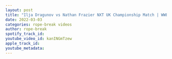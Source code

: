 ```yaml
---
layout: post
title: "Ilja Dragunov vs Nathan Frazier NXT UK Championship Match | WWE NXT UK Highlights"
date: 2022-03-03
categories: rope-break videos
author: rope-break
spotify_track_id: 
youtube_video_id: kanINGmTzew
apple_track_id: 
youtube_metadata: 
---
```

